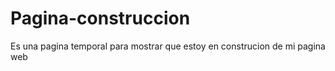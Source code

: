 # Pagina-construccion
Es una pagina temporal para mostrar que estoy en construcion de mi pagina web
